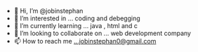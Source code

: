 - 👋 Hi, I’m @jobinstephan
- 👀 I’m interested in ... coding and debegging 
- 🌱 I’m currently learning ... java , html and c
- 💞️ I’m looking to collaborate on ...  web development company
- 📫 How to reach me ...jobinstephan0@gmail.com

<!---
jobinstephan/jobinstephan is a ✨ special ✨ repository because its `README.md` (this file) appears on your GitHub profile.
You can click the Preview link to take a look at your changes.
--->

